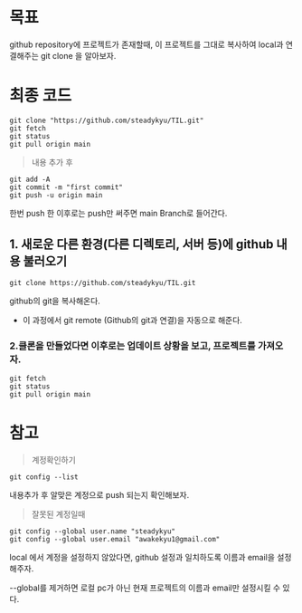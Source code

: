 # 목표

github repository에 프로젝트가 존재할때, 이 프로젝트를 그대로 복사하여 local과 연결해주는 git clone 을 알아보자.

# 최종 코드

```
git clone "https://github.com/steadykyu/TIL.git"
git fetch
git status
git pull origin main
```

> 내용 추가 후

```
git add -A
git commit -m "first commit"
git push -u origin main
```

한번 push 한 이후로는 push만 써주면 main Branch로 들어간다.

## 1. 새로운 다른 환경(다른 디렉토리, 서버 등)에 github 내용 불러오기

```
git clone https://github.com/steadykyu/TIL.git
```

github의 git을 복사해온다.

- 이 과정에서 git remote (Github의 git과 연결)을 자동으로 해준다.

### 2.클론을 만들었다면 이후로는 업데이트 상황을 보고, 프로젝트를 가져오자.

```
git fetch
git status
git pull origin main
```

# 참고
> 계정확인하기
```
git config --list
```
내용추가 후 알맞은 계정으로 push 되는지 확인해보자.

> 잘못된 계정일때
```
git config --global user.name "steadykyu"
git config --global user.email "awakekyu1@gmail.com"
```

local 에서 계정을 설정하지 않았다면, github 설정과 일치하도록 이름과 email을 설정해주자.

--global를 제거하면 로컬 pc가 아닌 현재 프로젝트의 이름과 email만 설정시킬 수 있다.
